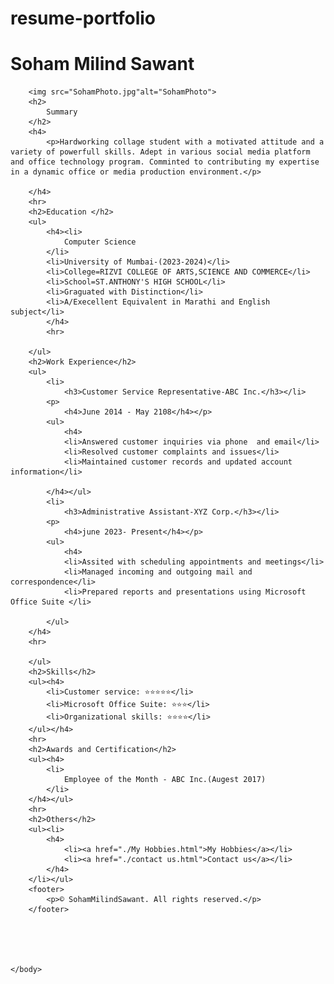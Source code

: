 # resume-portfolio
<!DOCTYPE html>
<html lang="en">
    <head>
        <meta charset="UTF-8">
        <title>Resume</title>
        <style></style>
    </head>
    <body>
        <h1>Soham Milind Sawant</h1>

        <img src="SohamPhoto.jpg"alt="SohamPhoto">
        <h2>
            Summary
        </h2>
        <h4>
            <p>Hardworking collage student with a motivated attitude and a variety of powerfull skills. Adept in various social media platform and office technology program. Comminted to contributing my expertise in a dynamic office or media production environment.</p>

        </h4>
        <hr>
        <h2>Education </h2>
        <ul>
            <h4><li>
                Computer Science
            </li>
            <li>University of Mumbai-(2023-2024)</li>
            <li>College=RIZVI COLLEGE OF ARTS,SCIENCE AND COMMERCE</li>
            <li>School=ST.ANTHONY'S HIGH SCHOOL</li>
            <li>Graguated with Distinction</li>
            <li>A/Execellent Equivalent in Marathi and English subject</li>
            </h4>
            <hr>

        </ul>
        <h2>Work Experience</h2>
        <ul>
            <li>
                <h3>Customer Service Representative-ABC Inc.</h3></li>
            <p>
                <h4>June 2014 - May 2108</h4></p>
            <ul>
                <h4>
                <li>Answered customer inquiries via phone  and email</li>
                <li>Resolved customer complaints and issues</li>
                <li>Maintained customer records and updated account information</li>

            </h4></ul>
            <li>
                <h3>Administrative Assistant-XYZ Corp.</h3></li>
            <p>
                <h4>june 2023- Present</h4></p>
            <ul>
                <h4>
                <li>Assited with scheduling appointments and meetings</li>
                <li>Managed incoming and outgoing mail and correspondence</li>
                <li>Prepared reports and presentations using Microsoft Office Suite </li>

            </ul>
        </h4>
        <hr>

        </ul>
        <h2>Skills</h2>
        <ul><h4>
            <li>Customer service: ⭐️⭐️⭐️⭐️⭐️</li>
            <li>Microsoft Office Suite: ⭐️⭐️⭐️</li>
            <li>Organizational skills: ⭐️⭐️⭐️⭐️</li>
        </ul></h4>
        <hr>
        <h2>Awards and Certification</h2>
        <ul><h4>
            <li>
                Employee of the Month - ABC Inc.(Augest 2017)
            </li>
        </h4></ul>
        <hr>
        <h2>Others</h2>
        <ul><li>
            <h4>
                <li><a href="./My Hobbies.html">My Hobbies</a></li>
                <li><a href="./contact us.html">Contact us</a></li>
            </h4>
        </li></ul>
        <footer>
            <p>© SohamMilindSawant. All rights reserved.</p>
        </footer>





    </body>

</html>
